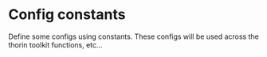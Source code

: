 # Config constants

Define some configs using constants. These configs will be used across the thorin toolkit functions, etc...